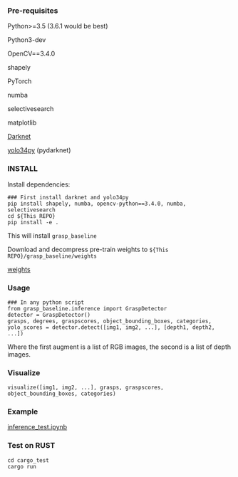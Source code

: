 ### Pre-requisites

Python>=3.5 (3.6.1 would be best)

Python3-dev

OpenCV==3.4.0

shapely

PyTorch

numba

selectivesearch

matplotlib

[Darknet](https://github.com/pjreddie/darknet)

[yolo34py](https://github.com/madhawav/YOLO3-4-Py) (pydarknet)

### INSTALL

Install dependencies:

```
### First install darknet and yolo34py
pip install shapely, numba, opencv-python==3.4.0, numba, selectivesearch
cd ${This REPO}
pip install -e .
```

This will install `grasp_baseline`

Download and decompress pre-train weights to `${This REPO}/grasp_baseline/weights`

[weights](https://drive.google.com/drive/folders/11KUFxY68539TQKutcn_1fgeVH2mkS2K0)

### Usage

```
### In any python script
from grasp_baseline.inference import GraspDetector
detector = GraspDetector()
grasps, degrees, graspscores, object_bounding_boxes, categories, yolo_scores = detector.detect([img1, img2, ...], [depth1, depth2, ...])
```

Where the first augment is a list of RGB images, the second is a list of depth images.

### Visualize

```
visualize([img1, img2, ...], grasps, graspscores, object_bounding_boxes, categories)
```

### Example

[inference_test.ipynb](./inference_test.ipynb)

### Test on RUST

```
cd cargo_test
cargo run
```
